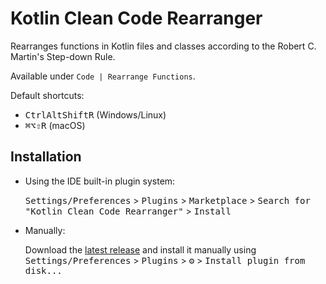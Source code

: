 # Kotlin Clean Code Rearranger

<!-- Plugin description -->
Rearranges functions in Kotlin files and classes according to the Robert C. Martin's Step-down Rule.

Available under `Code | Rearrange Functions`.

Default shortcuts: 
- <kbd>Ctrl</kbd><kbd>Alt</kbd><kbd>Shift</kbd><kbd>R</kbd> (Windows/Linux)
- <kbd>⌘</kbd><kbd>⌥</kbd><kbd>⇧</kbd><kbd>R</kbd> (macOS)
<!-- Plugin description end -->

## Installation

- Using the IDE built-in plugin system:
  
  <kbd>Settings/Preferences</kbd> > <kbd>Plugins</kbd> > <kbd>Marketplace</kbd> > <kbd>Search for "Kotlin Clean Code Rearranger"</kbd> >
  <kbd>Install</kbd>
  
- Manually:

  Download the [latest release](https://github.com/marcopla99/clean-code-rearranger/releases/latest) and install it manually using
  <kbd>Settings/Preferences</kbd> > <kbd>Plugins</kbd> > <kbd>⚙️</kbd> > <kbd>Install plugin from disk...</kbd>

